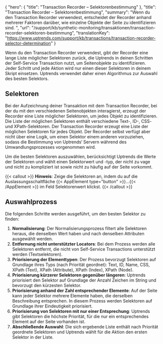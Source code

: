 ﻿{
  "hero": {
    "title": "Transaction Recorder – Selektorenbestimmung"
  },
  "title": "Transaction Recorder – Selektorenbestimmung",
  "summary": "Wenn du den Transaction Recorder verwendest, entscheidet der Recorder anhand mehrerer Faktoren darüber, wie einzelne Objekte der Seite zu identifizieren sind. ",
  "url": "/support/kb/synthetic-monitoring/transaktionen/transaction-recorder-selektoren-bestimmung",
  "translationKey": "https://www.uptrends.com/support/kb/transactions/transaction-recorder-selector-determination"
}

Wenn du den Transaction Recorder verwendest, gibt der Recorder eine lange Liste möglicher Selektoren zurück, die Uptrends in deinen Schritten der Self-Service Transaction nutzt, um Seitenobjekte zu identifizieren. Jeder Schritt und jede Aktion wird nur einen dieser Selektoren in deinem Skript einsetzen. Uptrends verwendet daher einen Algorithmus zur Auswahl des besten Selektors.

## Selektoren

Bei der Aufzeichnung deiner Transaktion mit dem Transaction Recorder, bei der du mit den verschiedenen Seitenobjekten interagierst, erzeugt der Recorder eine Liste möglicher Selektoren, um jedes Objekt zu identifizieren. Die Liste der möglichen Selektoren enthält verschiedene Text-, ID-, CSS- und XPath-Selektoren. Der Transaction Recorder erzeugt eine Liste der möglichen Selektoren für jedes Objekt. Der Recorder selbst verfügt aber nicht über eine Logik, um einen Selektor einem anderen vorzuziehen, sodass die Bestimmung von Uptrends‘ Servern während des Umwandlungsprozesses vorgenommen wird.

Um die besten Selektoren auszuwählen, berücksichtigt Uptrends die Werte der Selektoren und wählt einen Selektorwert und -typ, der nicht zu vage und nicht zu kompliziert ist sowie nicht zu häufig auf der Seite vorkommt.

{{< callout >}}
**Hinweis**: Zeige die Selektoren an, indem du auf die Auslassungsschaltfläche {{< AppElement type="button" >}}...{{< /AppElement >}} im Feld Selektorenwert klickst.
{{< /callout >}}

## Auswahlprozess

Die folgenden Schritte werden ausgeführt, um den besten Selektor zu finden:

1.  **Normalisierung**: Der Normalisierungsprozess filtert alle Selektoren heraus, die denselben Wert haben und nach denselben Attributen ausgewählt werden.
2.  **Entfernung nicht unterstützter Locators**: Bei dem Prozess werden alle Selektoren entfernt, die nicht von Self-Service Transactions unterstützt werden (Textselektoren).
3.  **Priorisierung der Elementtypen**: Der Prozess bevorzugt Selektoren auf Grundlage ihres Typs (nach Priorität geordnet): Text, ID, Name, CSS, XPath (Text), XPath (Attribute), XPath (Index), XPath (Node).
4.  **Priorisierung kürzerer Selektoren gegenüber längeren**: Uptrends priorisiert den Selektor auf Grundlage der Anzahl Zeichen im String und bevorzugt den kürzesten Selektor.
5.  **Priorisierung anhand der Zahl entsprechender Elemente**: Auf der Seite kann jeder Selektor mehrere Elemente haben, die derselben Beschreibung entsprechen. In diesem Prozess werden Selektoren auf Grundlage ihrer Eindeutigkeit priorisiert.
6.  **Priorisierung von Selektoren mit nur einer Entsprechung**: Uptrends gibt Selektoren die höchste Priorität, für die nur ein entsprechendes Element auf der Seite vorhanden ist.
7.  **Abschließende Auswahl**: Die sich ergebende Liste enthält nach Priorität geordnete Selektoren und Uptrends wählt für die Aktion den ersten Selektor in der Liste.
